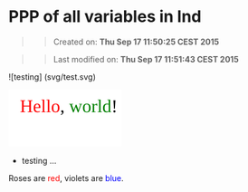 PPP of all variables in lnd
==========
>> Created on: __Thu Sep 17 11:50:25 CEST 2015__ 
 
>> Last modified on: __Thu Sep 17 11:51:43 CEST 2015__ 


![testing] (svg/test.svg)

<a><img src="svg/test.svg/"></a>

* testing ...

Roses are <span style="color:red">red</span>, violets are <span style="color:blue">blue</span>.

